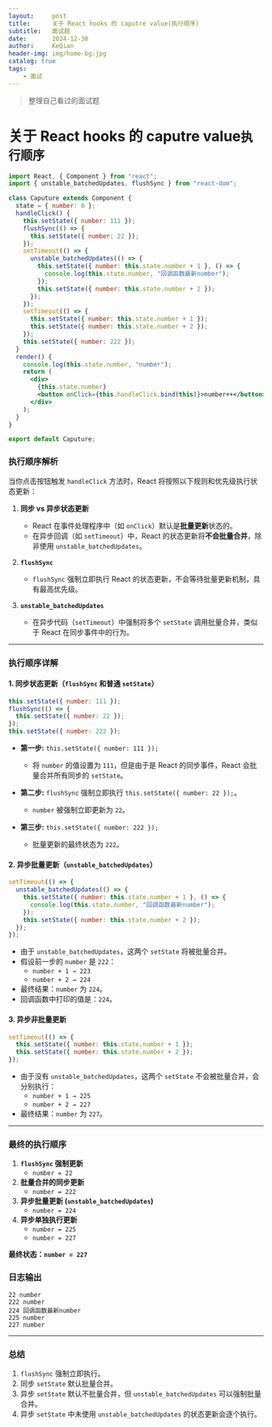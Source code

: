 ```yaml
---
layout:     post
title:      关于 React hooks 的 caputre value(执行顺序)
subtitle:   面试题
date:       2024-12-30
author:     KeQian
header-img: img/home-bg.jpg
catalog: true
tags:
    - 面试
---
```


>整理自己看过的面试题


# 关于 React hooks 的 caputre value`执行顺序`

```jsx
import React, { Component } from "react";
import { unstable_batchedUpdates, flushSync } from "react-dom";

class Caputure extends Component {
  state = { number: 0 };
  handleClick() {
    this.setState({ number: 111 });
    flushSync(() => {
      this.setState({ number: 22 });
    });
    setTimeout(() => {
      unstable_batchedUpdates(() => {
        this.setState({ number: this.state.number + 1 }, () => {
          console.log(this.state.number, "回调函数最新number");
        });
        this.setState({ number: this.state.number + 2 });
      });
    });
    setTimeout(() => {
      this.setState({ number: this.state.number + 1 });
      this.setState({ number: this.state.number + 2 });
    });
    this.setState({ number: 222 });
  }
  render() {
    console.log(this.state.number, "number");
    return (
      <div>
        {this.state.number}
        <button onClick={this.handleClick.bind(this)}>number++</button>
      </div>
    );
  }
}

export default Caputure;
```
### 执行顺序解析

当你点击按钮触发 `handleClick` 方法时，React 将按照以下规则和优先级执行状态更新：

1. **同步 vs 异步状态更新**
    - React 在事件处理程序中（如 `onClick`）默认是**批量更新**状态的。
    - 在异步回调（如 `setTimeout`）中，React 的状态更新将**不会批量合并**，除非使用 `unstable_batchedUpdates`。

2. **`flushSync`**
    - `flushSync` 强制立即执行 React 的状态更新，不会等待批量更新机制，具有最高优先级。

3. **`unstable_batchedUpdates`**
    - 在异步代码（`setTimeout`）中强制将多个 `setState` 调用批量合并，类似于 React 在同步事件中的行为。

---
### 执行顺序详解

#### **1. 同步状态更新（`flushSync` 和普通 `setState`）**
```js
this.setState({ number: 111 });
flushSync(() => {
  this.setState({ number: 22 });
});
this.setState({ number: 222 });
```

- **第一步:** `this.setState({ number: 111 });`
    - 将 `number` 的值设置为 `111`，但是由于是 React 的同步事件，React 会批量合并所有同步的 `setState`。

- **第二步:** `flushSync` 强制立即执行 `this.setState({ number: 22 });`。
    - `number` 被强制立即更新为 `22`。

- **第三步:** `this.setState({ number: 222 });`
    - 批量更新的最终状态为 `222`。

#### **2. 异步批量更新（`unstable_batchedUpdates`）**
```js
setTimeout(() => {
  unstable_batchedUpdates(() => {
    this.setState({ number: this.state.number + 1 }, () => {
      console.log(this.state.number, "回调函数最新number");
    });
    this.setState({ number: this.state.number + 2 });
  });
});
```

- 由于 `unstable_batchedUpdates`，这两个 `setState` 将被批量合并。
- 假设前一步的 `number` 是 `222`：
    - `number + 1 → 223`
    - `number + 2 → 224`
- 最终结果：`number` 为 `224`。
- 回调函数中打印的值是：`224`。

#### **3. 异步非批量更新**
```js
setTimeout(() => {
  this.setState({ number: this.state.number + 1 });
  this.setState({ number: this.state.number + 2 });
});
```

- 由于没有 `unstable_batchedUpdates`，这两个 `setState` 不会被批量合并，会分别执行：
    - `number + 1 → 225`
    - `number + 2 → 227`
- 最终结果：`number` 为 `227`。

---

### **最终的执行顺序**
1. **`flushSync` 强制更新**
    - `number = 22`
2. **批量合并的同步更新**
    - `number = 222`
3. **异步批量更新 (`unstable_batchedUpdates`)**
    - `number = 224`
4. **异步单独执行更新**
    - `number = 225`
    - `number = 227`

**最终状态：`number = 227`**

### **日志输出**
```
22 number
222 number
224 回调函数最新number
225 number
227 number
```

---

### **总结**
1. `flushSync` 强制立即执行。
2. 同步 `setState` 默认批量合并。
3. 异步 `setState` 默认不批量合并，但 `unstable_batchedUpdates` 可以强制批量合并。
4. 异步 `setState` 中未使用 `unstable_batchedUpdates` 的状态更新会逐个执行。
